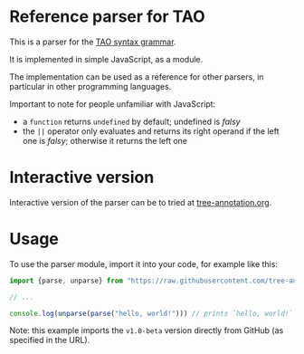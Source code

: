 # Reference parser for TAO

This is a parser for the [TAO syntax grammar](https://www.tree-annotation.org/#grammar).

It is implemented in simple JavaScript, as a module.

The implementation can be used as a reference for other parsers, in particular in other programming languages.

Important to note for people unfamiliar with JavaScript:

* a `function` returns `undefined` by default; undefined is *falsy*
* the `||` operator only evaluates and returns its right operand if the left one is *falsy*; otherwise it returns the left one

# Interactive version

Interactive version of the parser can be to tried at [tree-annotation.org](https://tree-annotation.org/parser.html).

# Usage

To use the parser module, import it into your code, for example like this:

```js
import {parse, unparse} from "https://raw.githubusercontent.com/tree-annotation/tao/v1.0-beta/parser.js"

// ...

console.log(unparse(parse("hello, world!"))) // prints `hello, world!`
```

Note: this example imports the `v1.0-beta` version directly from GitHub (as specified in the URL).